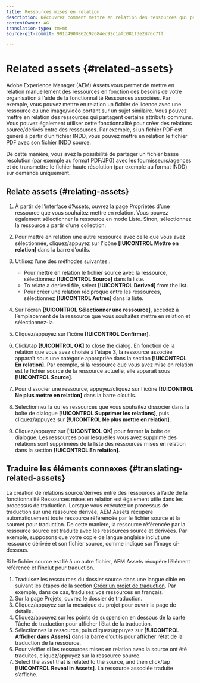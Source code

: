 ```yaml
---
title: Ressources mises en relation
description: Découvrez comment mettre en relation des ressources qui partagent des attributs communs. Vous pouvez également utiliser cette fonctionnalité pour créer des relations source/dérivés entre des ressources.
contentOwner: AG
translation-type: tm+mt
source-git-commit: 991d4900862c92684ed92c1afc081f3e2d76c7ff

---
```



# Related assets {#related-assets}

Adobe Experience Manager (AEM) Assets vous permet de mettre en relation manuellement des ressources en fonction des besoins de votre organisation à l’aide de la fonctionnalité Ressources associées. Par exemple, vous pouvez mettre en relation un fichier de licence avec une ressource ou une image/vidéo portant sur un sujet similaire. Vous pouvez mettre en relation des ressources qui partagent certains attributs communs. Vous pouvez également utiliser cette fonctionnalité pour créer des relations source/dérivés entre des ressources. Par exemple, si un fichier PDF est généré à partir d’un fichier INDD, vous pouvez mettre en relation le fichier PDF avec son fichier INDD source.

De cette manière, vous avez la possibilité de partager un fichier basse résolution (par exemple au format PDF/JPG) avec les fournisseurs/agences et de transmettre le fichier haute résolution (par exemple au format INDD) sur demande uniquement.

## Relate assets {#relating-assets}

1. À partir de l’interface d’Assets, ouvrez la page Propriétés d’une ressource que vous souhaitez mettre en relation. Vous pouvez également sélectionner la ressource en mode Liste. Sinon, sélectionnez la ressource à partir d’une collection.
1. Pour mettre en relation une autre ressource avec celle que vous avez sélectionnée, cliquez/appuyez sur l’icône **[!UICONTROL Mettre en relation]** dans la barre d’outils.
1. Utilisez l’une des méthodes suivantes :

   * Pour mettre en relation le fichier source avec la ressource, sélectionnez **[!UICONTROL Source]** dans la liste.
   * To relate a derived file, select **[!UICONTROL Derived]** from the list.
   * Pour créer une relation réciproque entre les ressources, sélectionnez **[!UICONTROL Autres]** dans la liste.

1. Sur l’écran **[!UICONTROL Sélectionner une ressource]**, accédez à l’emplacement de la ressource que vous souhaitez mettre en relation et sélectionnez-la.

1. Cliquez/appuyez sur l’icône **[!UICONTROL Confirmer]**.
1. Click/tap **[!UICONTROL OK]** to close the dialog. En fonction de la relation que vous avez choisie à l’étape 3, la ressource associée apparaît sous une catégorie appropriée dans la section **[!UICONTROL En relation]**. Par exemple, si la ressource que vous avez mise en relation est le fichier source de la ressource actuelle, elle apparaît sous **[!UICONTROL Source]**.
1. Pour dissocier une ressource, appuyez/cliquez sur l’icône **[!UICONTROL Ne plus mettre en relation]** dans la barre d’outils.
1. Sélectionnez la ou les ressources que vous souhaitez dissocier dans la boîte de dialogue **[!UICONTROL Supprimer les relations]**, puis cliquez/appuyez sur **[!UICONTROL Ne plus mettre en relation]**.
1. Cliquez/appuyez sur **[!UICONTROL OK]** pour fermer la boîte de dialogue. Les ressources pour lesquelles vous avez supprimé des relations sont supprimées de la liste des ressources mises en relation dans la section **[!UICONTROL En relation]**.

## Traduire les éléments connexes {#translating-related-assets}

La création de relations source/dérivés entre des ressources à l’aide de la fonctionnalité Ressources mises en relation est également utile dans les processus de traduction. Lorsque vous exécutez un processus de traduction sur une ressource dérivée, AEM Assets récupère automatiquement toute ressource référencée par le fichier source et la soumet pour traduction. De cette manière, la ressource référencée par la ressource source est traduite avec les ressources source et dérivées. Par exemple, supposons que votre copie de langue anglaise inclut une ressource dérivée et son fichier source, comme indiqué sur l’image ci-dessous.

Si le fichier source est lié à un autre fichier, AEM Assets récupère l’élément référencé et l’inclut pour traduction.

1. Traduisez les ressources du dossier source dans une langue cible en suivant les étapes de la section [Créer un projet de traduction](/help/assets/translate-assets.md#create-a-new-translation-project). Par exemple, dans ce cas, traduisez vos ressources en français.
1. Sur la page Projets, ouvrez le dossier de traduction.
1. Cliquez/appuyez sur la mosaïque du projet pour ouvrir la page de détails.
1. Cliquez/appuyez sur les points de suspension en dessous de la carte Tâche de traduction pour afficher l’état de la traduction.
1. Sélectionnez la ressource, puis cliquez/appuyez sur **[!UICONTROL Afficher dans Assets]** dans la barre d’outils pour afficher l’état de la traduction de la ressource.
1. Pour vérifier si les ressources mises en relation avec la source ont été traduites, cliquez/appuyez sur la ressource source.
1. Select the asset that is related to the source, and then click/tap **[!UICONTROL Reveal in Assets]**. La ressource associée traduite s’affiche.
